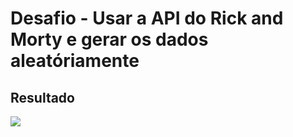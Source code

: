 # Desafio - Usar a API do Rick and Morty e  gerar os dados aleatóriamente

## Resultado

![](https://github.com/yasminhernandes/desafiozup-api-rickandmorty/screenshot/screenshot.png)